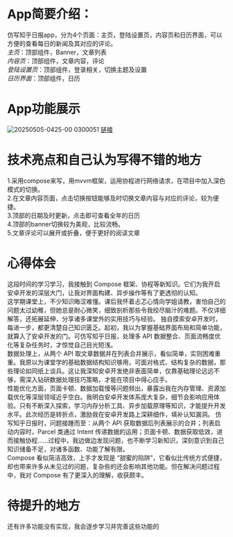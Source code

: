 # **App简要介绍**：  
仿写知乎日报app，分为4个页面：主页，登陆设置页，内容页和日历界面，可以方便的查看每日的新闻及其对应的评论。  
*主页*：顶部组件，Banner，文章列表  
*内容页*：顶部组件，文章内容，评论  
*登陆设置页*：顶部组件，登录相关，切换主题及设置  
*日历界面*：顶部组件，日历  
# **App功能展示**  
![20250505-0425-00 0300051](https://github.com/user-attachments/assets/fcba56bf-be20-4e3a-a65c-218b196a2a24)
[链接](https://github.com/user-attachments/assets/fcba56bf-be20-4e3a-a65c-218b196a2a24)
# **技术亮点和自己认为写得不错的地方**   
1.采用compose来写，用mvvm框架，运用协程进行网络请求，在项目中加入深色模式的切换。  
2.在文章内容页面，点击切换按钮能够及时切换文章内容与对应的评论，较为便捷。  
3.顶部的日期及时更新，点击即可查看全年的日历  
4.顶部的banner切换较为美观，比较流畅。  
5.文章评论可以展开或折叠，便于更好的阅读文章  
# **心得体会**   
这段时间的学习学习，我接触到 Compose 框架、协程等新知识。它们为我开启安卓开发的深层大门，让我对界面构建、异步操作等有了更透彻的认知。  
这学期课堂上，不少知识晦涩难懂。课后我怀着忐忑心情向学姐请教，害怕自己的问题太过幼稚，但她总是耐心微笑，细致剖析那些令我绞尽脑汁的难题。不仅详细解答，还拓展延伸，分享诸多课堂外的实用技巧与经验。
独自摸索安卓开发时，每进一步，都更清楚自己知识匮乏。起初，我以为掌握基础界面布局和简单功能，就算入了安卓开发的门。可仿写知乎日报，处理多 API 数据整合、页面流畅度优化等复杂任务时，才惊觉自己目光短浅。  
数据处理上，从两个 API 取文章数据并在列表合并展示，看似简单，实则困难重重。我原以为课堂学的基础数据结构知识够用，可面对格式、结构复杂的数据，那些理论如同纸上谈兵。这让我深知安卓开发绝非表面简单，仅靠基础理论远远不够，需深入钻研数据处理技巧策略，才能在项目中得心应手。  
性能优化方面，页面卡顿、数据加载慢等问题频出，暴露出我在内存管理、资源加载优化等深层领域近乎空白。我明白安卓开发体系庞大复杂，细节会影响应用体验。只有不断深入探索，学习内存分析工具、异步加载原理等知识，才能提升开发水平。此次经历是转折点，激励我在安卓开发路上深耕细作，填补认知漏洞。
仿写知乎日报时，问题接踵而至：从两个 API 获取数据后列表展示的合并；列表启动内容时，Parcel 类通过 Intent 传递数据的运用；页面卡顿、数据获取低效，进而接触协程……过程中，我边做边发现问题，也不断学习新知识，深刻意识到自己知识储备不足，对诸多函数、功能了解有限。  
Compose 看似简洁高效，上手才发现是 “甜蜜的陷阱”，它看似比传统方式便捷，却也带来许多从未见过的问题，复杂些的还会影响其他功能。但在解决问题过程中，我对 Compose 有了更深入的理解，收获颇丰。  
# **待提升的地方**  
还有许多功能没有实现，我会逐步学习并完善这些功能的

